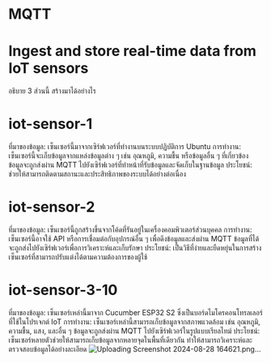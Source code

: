 # MQTT
# Ingest and store real-time data from IoT sensors
อธิบาย 3 ส่วนนี้ สร้างมาได้อย่างไร

# iot-sensor-1
ที่มาของข้อมูล: เซ็นเซอร์นี้มาจากเซิร์ฟเวอร์ที่ทำงานบนระบบปฏิบัติการ Ubuntu
การทำงาน:
เซ็นเซอร์นี้จะเก็บข้อมูลจากแหล่งข้อมูลต่าง ๆ เช่น อุณหภูมิ, ความชื้น หรือข้อมูลอื่น ๆ ที่เกี่ยวข้อง
ข้อมูลจะถูกส่งผ่าน MQTT ไปยังเซิร์ฟเวอร์ที่ทำหน้าที่รับข้อมูลและจัดเก็บในฐานข้อมูล
ประโยชน์: ช่วยให้สามารถติดตามสถานะและประสิทธิภาพของระบบได้อย่างต่อเนื่อง
# iot-sensor-2
ที่มาของข้อมูล: เซ็นเซอร์นี้ถูกสร้างขึ้นจากโค้ดที่รันอยู่ในเครื่องคอมพิวเตอร์ส่วนบุคคล
การทำงาน:
เซ็นเซอร์นี้อาจใช้ API หรือการเชื่อมต่อกับอุปกรณ์อื่น ๆ เพื่อดึงข้อมูลและส่งผ่าน MQTT
ข้อมูลที่ได้จะถูกส่งไปยังเซิร์ฟเวอร์เพื่อการวิเคราะห์และเก็บรักษา
ประโยชน์: เป็นวิธีที่ง่ายและยืดหยุ่นในการสร้างเซ็นเซอร์ที่สามารถปรับแต่งได้ตามความต้องการของผู้ใช้
# iot-sensor-3-10
ที่มาของข้อมูล: เซ็นเซอร์เหล่านี้มาจาก Cucumber ESP32 S2 ซึ่งเป็นบอร์ดไมโครคอนโทรลเลอร์ที่ใช้ในโปรเจกต์ IoT
การทำงาน:
เซ็นเซอร์เหล่านี้สามารถเก็บข้อมูลจากสภาพแวดล้อม เช่น อุณหภูมิ, ความชื้น, แสง, และอื่น ๆ
ข้อมูลจะถูกส่งผ่าน MQTT ไปยังเซิร์ฟเวอร์ในรูปแบบเรียลไทม์
ประโยชน์: เซ็นเซอร์หลายตัวช่วยให้สามารถเก็บข้อมูลจากหลายจุดในพื้นที่เดียวกัน ทำให้สามารถวิเคราะห์และตรวจสอบข้อมูลได้อย่างละเอียด
![Uploading Screenshot 2024-08-28 164621.png…]()

